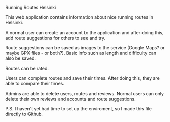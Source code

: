 Running Routes Helsinki

This web application contains information about nice running routes in Helsinki.

A normal user can create an account to the application and after doing this, add route suggestions for others to see and try.

Route suggestions can be saved as images to the service (Google Maps? or maybe GPX files - or both?). Basic info such as length 
and difficulty can also be saved.

Routes can be rated.

Users can complete routes and save their times. After doing this, they are able to compare their times. 

Admins are able to delete users, routes and reviews. Normal users can only delete their own reviews and accounts and route
suggestions. 

P.S. I haven't yet had time to set up the enviroment, so I made this file directly to Github. 
